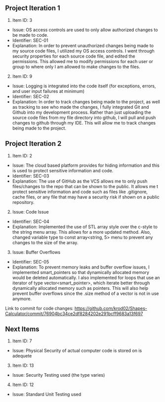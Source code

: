 ## Project Iteration 1

1. Item ID: 3
* Issue: OS access controls are used to only allow authorized changes to be made to code.
* Identifier: SEC-01
* Explanation: 
In order to prevent unauthorized changes being made to my source code files, I utilized my OS access controls. I went through security properties for each source code file, and edited the permissions. This allowed me to modify permissions for each user or group to where only I am allowed to make changes to the files. 

2. Item ID: 9 
* Issue: Logging is integrated into the code itself (for exceptions, errors, and user input failures at minimum)
* Identifier: SEC-02
* Explanation: In order to track changes being made to the project, as well as tracking to see who made the changes, I fully integrated Git and Github into my development process. Rather than just uploading the source code files from my file directory into github, I will pull and push changes to github through my IDE. This will allow me to track changes being made to the project. 

## Project Iteration 2
1. Item ID: 2
* Issue: The cloud based platform provides for hiding information and this is used to protect sensitive information and code.
* Identifier: SEC-03
* Explanation:
The use of GitHub as the VCS allows me to only push files/changes to the repo that can be shown to the public. It allows me t protect sensitive information and code such as files like .gitignore, cache files, or any file that may have a security risk if shown on a public repository.

2. Issue: Code Issue
* Identifier: SEC-04
* Explanation: Implemented the use of STL array style over the c-style to the string menu array. This allows for a more updated method. Also, changed variable type to const array<string, 5> menu to prevent any changes to the size of the array. 

3. Issue: Buffer Overflows
* Identifier: SEC-05
* Explanation: To prevent memory leaks and buffer overflow issues, I implemented smart_pointers so that dynamically allocated memory would be deleted automatically. I also implemented for loops that use an iterator of type vector<smart_pointer>, which iterate better through dynamically allocated memory such as pointers. This will also help prevent buffer overflows since the .size method of a vector is not in use anymore.  

Link to commit for code changes: https://github.com/krod02/Shapes-Calculator/commit/76904bc34ce2df8284202e291bcff9683a13f697

## Next Items
1. Item ID: 7
* Issue: Physical Security of actual computer code is stored on is adequete
3. Item ID: 13
* Issue: Security Testing used (the type varies)
4. Item ID: 12
* Issue: Standard Unit Testing used
